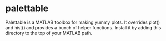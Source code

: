 palettable
==========

Palettable is a MATLAB toolbox for making yummy plots. It overrides plot() and hist() and provides a bunch of helper functions. Install it by adding this directory to the top of your MATLAB path.
